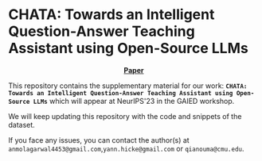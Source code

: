 # CHATA: Towards an Intelligent Question-Answer Teaching Assistant using Open-Source LLMs
<p align="center">
<a href="https://arxiv.org/pdf/2311.02775.pdf"><b>Paper</b></a>

</p>

This repository contains the supplementary material for our work: **`CHATA: Towards an Intelligent Question-Answer Teaching Assistant using Open-Source LLMs`** which will appear at NeurIPS'23 in the GAIED workshop.

We will keep updating this repository with the code and snippets of the dataset.

If you face any issues, you can contact the author(s) at `anmolagarwal4453@gmail.com`,`yann.hicke@gmail.com` or `qianouma@cmu.edu`. 
